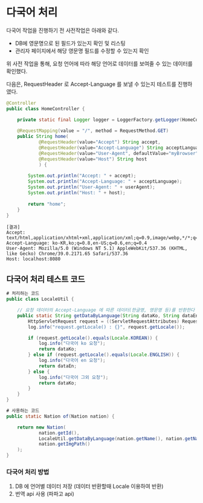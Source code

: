 # 다국어 처리

다국어 작업을 진행하기 전 사전작업은 아래와 같다.
- DB에 영문명으로 된 필드가 있는지 확인 및 리스팅
- 관리자 페이지에서 해당 영문명 필드를 수정할 수 있는지 확인

위 사전 작업을 통해, 요청 언어에 따라 해당 언어로 데이터를 보여줄 수 있는 데이터를 확인했다.   

다음은, RequestHeader 로 Accept-Language 를 보낼 수 있는지 테스트를 진행하였다.
```java
@Controller
public class HomeController {

	private static final Logger logger = LoggerFactory.getLogger(HomeController.class);
	
	@RequestMapping(value = "/", method = RequestMethod.GET)
	public String home(
			@RequestHeader(value="Accept") String accept,
			@RequestHeader(value="Accept-Language") String acceptLanguage,
			@RequestHeader(value="User-Agent", defaultValue="myBrowser") String userAgent,
			@RequestHeader(value="Host") String host       			
			) {		
	
        System.out.println("Accept: " + accept);
        System.out.println("Accept-Language: " + acceptLanguage);
        System.out.println("User-Agent: " + userAgent);
        System.out.println("Host: " + host);
        
        return "home";
    }	
}
```

```
[결과]
Accept: text/html,application/xhtml+xml,application/xml;q=0.9,image/webp,*/*;q=0.8
Accept-Language: ko-KR,ko;q=0.8,en-US;q=0.6,en;q=0.4
User-Agent: Mozilla/5.0 (Windows NT 5.1) AppleWebKit/537.36 (KHTML, like Gecko) Chrome/39.0.2171.65 Safari/537.36
Host: localhost:8080
```

## 다국어 처리 테스트 코드
``` java
# 처리하는 코드
public class LocaleUtil {

    // 요청 데이터의 Accept-Language 에 따른 데이터(한글명, 영문명 등)를 반환한다
    public static String getDataByLanguage(String dataKo, String dataEn) {
        HttpServletRequest request = ((ServletRequestAttributes) RequestContextHolder.getRequestAttributes()).getRequest();
        log.info("request.getLocale() : {}", request.getLocale());

        if (request.getLocale().equals(Locale.KOREAN)) {
            log.info("다국어 ko 요청");
            return dataKo;
        } else if (request.getLocale().equals(Locale.ENGLISH)) {
            log.info("다국어 en 요청");
            return dataEn;
        } else {
            log.info("다국어 그외 요청");
            return dataKo;
        }
    }
}
```

``` java
# 사용하는 코드
public static Nation of(Nation nation) {

    return new Nation(
            nation.getId(),
            LocaleUtil.getDataByLanguage(nation.getName(), nation.getNameEn()),
            nation.getImgPath()
    );
}
```

### 다국어 처리 방법
1. DB 에 언어별 데이터 저장 (데이터 반환할때 Locale 이용하여 반환)
2. 번역 api 사용 (파파고 api)